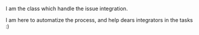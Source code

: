I am the class which handle the issue integration.

I am here to automatize the process, and help dears integrators in the tasks :)